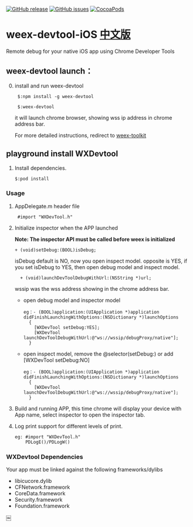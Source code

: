 [![GitHub release](https://img.shields.io/github/release/weexteam/wweex-devtool-iOS.svg)](https://github.com/weexteam/weex-devtool-iOS/releases)  [![GitHub issues](https://img.shields.io/github/issues/weexteam/weex-devtool-iOS.svg)](https://github.com/weexteam/weex-devtool-iOS/issues) [![CocoaPods](https://img.shields.io/cocoapods/v/WXDevtool.svg?maxAge=2592000)]()

# weex-devtool-iOS [中文版](README-zh.md)
Remote debug for your native iOS app using Chrome Developer Tools


## weex-devtool launch：

0. install and run weex-devtool

		$:npm install -g weex-devtool

		$:weex-devtool  

	it will launch chrome browser, showing wss ip address in chrome address bar.
	
	For more detailed instructions, redirect to [weex-toolkit](https://github.com/weexteam/weex-toolkit#weex-debug-command)
		
		
## playground install WXDevtool

1. Install dependencies.
   
       $:pod install

### Usage 

1. AppDelegate.m header file

		#import "WXDevTool.h"
		
2. Initialize inspector when the APP launched
	
	  **Note: The inspector API must be called before weex is initialized**
		
	   + (void)setDebug:(BOOL)isDebug;
			
	  isDebug default is NO, now you open inspect model. opposite is YES, if you set isDebug to YES, then open debug model and inspect model.
			
		 + (void)launchDevToolDebugWithUrl:(NSString *)url;		
	  wssip was the wss address showing in the chrome address bar.

	* open debug model and inspector model
	
	 	  eg：- (BOOL)application:(UIApplication *)application didFinishLaunchingWithOptions:(NSDictionary *)launchOptions
			{
			  [WXDevTool setDebug:YES];
			  [WXDevTool launchDevToolDebugWithUrl:@"ws://wssip/debugProxy/native"];
			}
			
	* open inspect model, remove the @selector(setDebug:) or add [WXDevTool setDebug:NO]
	
	      eg：- (BOOL)application:(UIApplication *)application didFinishLaunchingWithOptions:(NSDictionary *)launchOptions
			{
			  [WXDevTool launchDevToolDebugWithUrl:@"ws://wssip/debugProxy/native"];
			}

	 
3. Build and running APP, this time chrome will display your device with App name, select inspector to open the inspector tab.
4. Log print support for different levels of print.
	
       eg: #import "WXDevTool.h"
		   PDLogE()/PDLogW()
	
### WXDevtool Dependencies

Your app must be linked against the following frameworks/dylibs

* libicucore.dylib
* CFNetwork.framework
* CoreData.framework
* Security.framework
* Foundation.framework



￼

